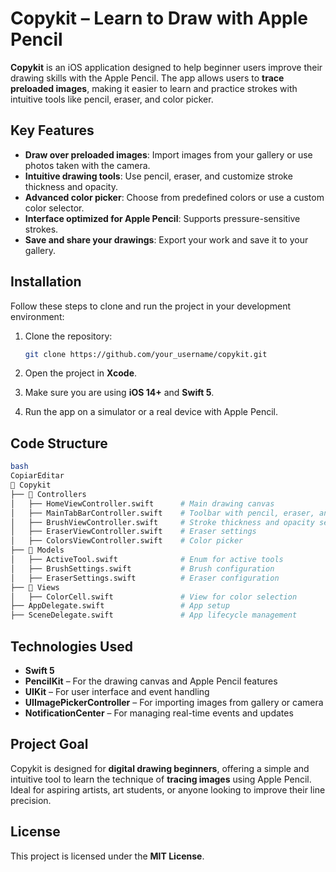 # Copykit – Learn to Draw with Apple Pencil

**Copykit** is an iOS application designed to help beginner users improve their drawing skills with the Apple Pencil. The app allows users to **trace preloaded images**, making it easier to learn and practice strokes with intuitive tools like pencil, eraser, and color picker.

## Key Features

- **Draw over preloaded images**: Import images from your gallery or use photos taken with the camera.
- **Intuitive drawing tools**: Use pencil, eraser, and customize stroke thickness and opacity.
- **Advanced color picker**: Choose from predefined colors or use a custom color selector.
- **Interface optimized for Apple Pencil**: Supports pressure-sensitive strokes.
- **Save and share your drawings**: Export your work and save it to your gallery.

## Installation

Follow these steps to clone and run the project in your development environment:

1. Clone the repository:
    
    ```bash
    git clone https://github.com/your_username/copykit.git
    ```
    
2. Open the project in **Xcode**.
3. Make sure you are using **iOS 14+** and **Swift 5**.
4. Run the app on a simulator or a real device with Apple Pencil.

## Code Structure

```bash
bash
CopiarEditar
📂 Copykit
├── 📂 Controllers
│   ├── HomeViewController.swift      # Main drawing canvas
│   ├── MainTabBarController.swift    # Toolbar with pencil, eraser, and color tools
│   ├── BrushViewController.swift     # Stroke thickness and opacity settings
│   ├── EraserViewController.swift    # Eraser settings
│   ├── ColorsViewController.swift    # Color picker
├── 📂 Models
│   ├── ActiveTool.swift              # Enum for active tools
│   ├── BrushSettings.swift           # Brush configuration
│   ├── EraserSettings.swift          # Eraser configuration
├── 📂 Views
│   ├── ColorCell.swift               # View for color selection
├── AppDelegate.swift                 # App setup
├── SceneDelegate.swift               # App lifecycle management

```

## Technologies Used

- **Swift 5**
- **PencilKit** – For the drawing canvas and Apple Pencil features
- **UIKit** – For user interface and event handling
- **UIImagePickerController** – For importing images from gallery or camera
- **NotificationCenter** – For managing real-time events and updates

## Project Goal

Copykit is designed for **digital drawing beginners**, offering a simple and intuitive tool to learn the technique of **tracing images** using Apple Pencil. Ideal for aspiring artists, art students, or anyone looking to improve their line precision.

## License

This project is licensed under the **MIT License**.
